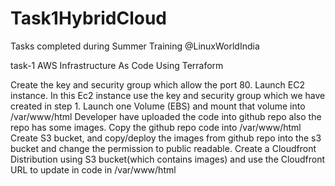 # Task1HybridCloud

Tasks completed during Summer Training @LinuxWorldIndia

task-1
AWS Infrastructure As Code Using Terraform

Create the key and security group which allow the port 80.
Launch EC2 instance.
In this Ec2 instance use the key and security group which we have created in step 1.
Launch one Volume (EBS) and mount that volume into /var/www/html
Developer have uploaded the code into github repo also the repo has some images.
Copy the github repo code into /var/www/html
Create S3 bucket, and copy/deploy the images from github repo into the s3 bucket and change the permission to public readable.
Create a Cloudfront Distribution using S3 bucket(which contains images) and use the Cloudfront URL to update in code in /var/www/html
